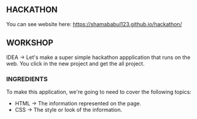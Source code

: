HACKATHON
---------

You can see website here: https://shamababul123.github.io/hackathon/

## WORKSHOP

IDEA -> Let's make a super simple hackathon appplication that runs on the web. You click in the new project and get the all project.

### INGREDIENTS
To make this application, we're going to need to cover the following topics:
  * HTML -> The information represented on the page.
  * CSS -> The style or look of the information.
